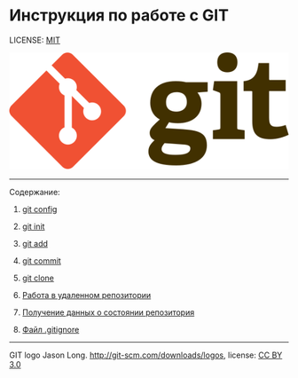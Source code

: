 # Инструкция по работе с GIT



LICENSE: [MIT](./license.md)

![](./assets/Git-logo.svg)

---
Содержание:

 1. [git config](./git%20config.md)
 2. [git init](./git%20init.md)
 3. [git add](./add.md)
 4. [git commit](./git%20commit.md)
 5. [git clone](./git%20clone.md)
 6. [Работа в удаленном репозитории
](./Working%20in%20a%20remote%20repository.md)
 7. [Получение данных о состоянии репозитория](./data%20about%20the%20state%20of%20the%20repository.md)

8. [Файл .gitignore](./gitignore.md)


---

GIT logo Jason Long. http://git-scm.com/downloads/logos, license: [CC BY 3.0](https://creativecommons.org/licenses/by/3.0/)